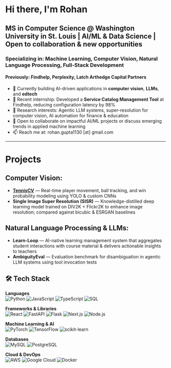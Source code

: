 
# Hi there, I'm Rohan
## MS in Computer Science @ Washington University in St. Louis | AI/ML & Data Science | Open to collaboration & new opportunities
### Specializing in: Machine Learning, Computer Vision, Natural Language Processing, Full-Stack Development
#### Previously: Findhelp, Perplexity, Latch Arthedge Capital Partners

- 🔭 Currently building AI-driven applications in **computer vision**, **LLMs**, and **edtech**
- 🔭 Recent internship: Developed a **Service Catalog Management Tool** at Findhelp, reducing configuration latency by 98%  
- 🌱 Research interests: Agentic LLM systems, super-resolution for computer vision, AI automation for finance & education  
- 💬 Open to collaborate on impactful AI/ML projects or discuss emerging trends in applied machine learning  
- 📫 Reach me at: rohan.gupta1130 [at] gmail.com  

---

# Projects

## Computer Vision:
- **[TennisCV](#)** — Real-time player movement, ball tracking, and win probability modeling using YOLO & custom CNNs  
- **Single Image Super Resolution (SISR)** — Knowledge-distilled deep learning model trained on DIV2K + Flickr2K to enhance image resolution; compared against bicubic & ESRGAN baselines  

## Natural Language Processing & LLMs:
- **Learn-Loop** — AI-native learning management system that aggregates student interactions with course material & delivers actionable insights to teachers
- **AmbiguityEval** — Evaluation benchmark for disambiguation in agentic LLM systems using tool invocation tests  

## 🛠 Tech Stack

**Languages**  
![Python](https://img.shields.io/badge/Python-3776AB?style=for-the-badge&logo=python&logoColor=white)  ![JavaScript](https://img.shields.io/badge/JavaScript-F7DF1E?style=for-the-badge&logo=javascript&logoColor=black)  ![TypeScript](https://img.shields.io/badge/TypeScript-3178C6?style=for-the-badge&logo=typescript&logoColor=white)  ![SQL](https://img.shields.io/badge/SQL-4479A1?style=for-the-badge&logo=mysql&logoColor=white)  

**Frameworks & Libraries**  
![React](https://img.shields.io/badge/React-20232A?style=for-the-badge&logo=react&logoColor=61DAFB)  ![FastAPI](https://img.shields.io/badge/FastAPI-009688?style=for-the-badge&logo=fastapi&logoColor=white)  ![Flask](https://img.shields.io/badge/Flask-000000?style=for-the-badge&logo=flask&logoColor=white)  ![Next.js](https://img.shields.io/badge/Next.js-000000?style=for-the-badge&logo=nextdotjs&logoColor=white)  ![Node.js](https://img.shields.io/badge/Node.js-339933?style=for-the-badge&logo=nodedotjs&logoColor=white)  

**Machine Learning & AI**  
![PyTorch](https://img.shields.io/badge/PyTorch-EE4C2C?style=for-the-badge&logo=pytorch&logoColor=white)  ![TensorFlow](https://img.shields.io/badge/TensorFlow-FF6F00?style=for-the-badge&logo=tensorflow&logoColor=white)  ![scikit-learn](https://img.shields.io/badge/scikit--learn-F7931E?style=for-the-badge&logo=scikitlearn&logoColor=white)  

**Databases**  
![MySQL](https://img.shields.io/badge/MySQL-4479A1?style=for-the-badge&logo=mysql&logoColor=white)  ![PostgreSQL](https://img.shields.io/badge/PostgreSQL-316192?style=for-the-badge&logo=postgresql&logoColor=white)  

**Cloud & DevOps**  
![AWS](https://img.shields.io/badge/AWS-232F3E?style=for-the-badge&logo=amazonaws&logoColor=white)  ![Google Cloud](https://img.shields.io/badge/Google%20Cloud-4285F4?style=for-the-badge&logo=googlecloud&logoColor=white)  ![Docker](https://img.shields.io/badge/Docker-2496ED?style=for-the-badge&logo=docker&logoColor=white)  


